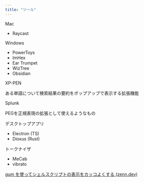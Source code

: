 ```yaml
---
title: "ツール"
---
```



Mac
- Raycast

Windows
- PowerToys
- ImHex
- Ear Trumpet
- WizTree
- Obsidian

XP-PEN

ある単語について検索結果の要約をポップアップで表示する拡張機能

Splunk

PEGを正規表現の拡張として使えるようなもの

デスクトップアプリ
- Electron (TS)
- Dioxus (Rust)

トークナイザ
- MeCab
- vibrato

[gum を使ってシェルスクリプトの表示をカッコよくする (zenn.dev)](https://zenn.dev/kou_pg_0131/articles/gum-introduction)